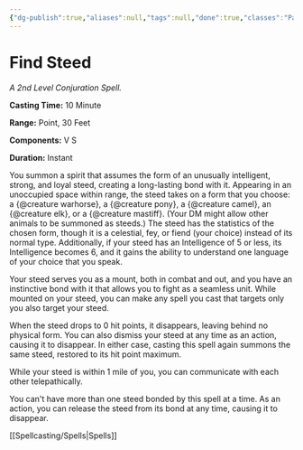 ```yaml
---
{"dg-publish":true,"aliases":null,"tags":null,"done":true,"classes":"Paladin,","spellLevel":2,"school":"Conjuration","source":"PHB","permalink":"/spells/find-steed/","dgHomeLink":false,"dgPassFrontmatter":true}
---
```


# Find Steed
*A 2nd Level Conjuration Spell.*

**Casting Time:** 10 Minute

**Range:** Point, 30 Feet

**Components:** V S 

**Duration:** Instant

You summon a spirit that assumes the form of an unusually intelligent, strong, and loyal steed, creating a long-lasting bond with it. Appearing in an unoccupied space within range, the steed takes on a form that you choose: a {@creature warhorse}, a {@creature pony}, a {@creature camel}, an {@creature elk}, or a {@creature mastiff}. (Your DM might allow other animals to be summoned as steeds.) The steed has the statistics of the chosen form, though it is a celestial, fey, or fiend (your choice) instead of its normal type. Additionally, if your steed has an Intelligence of 5 or less, its Intelligence becomes 6, and it gains the ability to understand one language of your choice that you speak.



Your steed serves you as a mount, both in combat and out, and you have an instinctive bond with it that allows you to fight as a seamless unit. While mounted on your steed, you can make any spell you cast that targets only you also target your steed.



When the steed drops to 0 hit points, it disappears, leaving behind no physical form. You can also dismiss your steed at any time as an action, causing it to disappear. In either case, casting this spell again summons the same steed, restored to its hit point maximum.



While your steed is within 1 mile of you, you can communicate with each other telepathically.



You can't have more than one steed bonded by this spell at a time. As an action, you can release the steed from its bond at any time, causing it to disappear.

[[Spellcasting/Spells|Spells]]